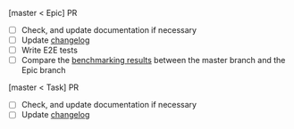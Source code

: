 [master < Epic] PR
- [ ] Check, and update documentation if necessary
- [ ] Update [changelog](https://docs.memgraph.com/memgraph/changelog)
- [ ] Write E2E tests
- [ ] Compare the [benchmarking results](https://bench-graph.memgraph.com/) between the master branch and the Epic branch

[master < Task] PR
- [ ] Check, and update documentation if necessary
- [ ] Update [changelog](https://docs.memgraph.com/memgraph/changelog)
